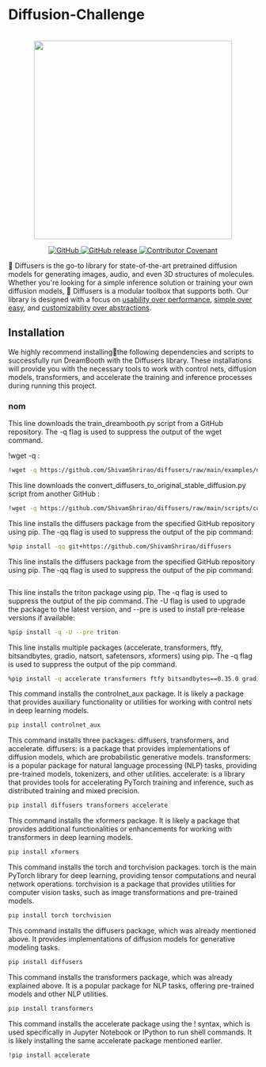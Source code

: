 # Diffusion-Challenge
<p align="center">
    <br>
    <img src="./docs/source/en/imgs/diffusers_library.jpg" width="400"/>
    <br>
<p>
<p align="center">
    <a href="https://github.com/huggingface/diffusers/blob/main/LICENSE">
        <img alt="GitHub" src="https://img.shields.io/github/license/huggingface/datasets.svg?color=blue">
    </a>
    <a href="https://github.com/huggingface/diffusers/releases">
        <img alt="GitHub release" src="https://img.shields.io/github/release/huggingface/diffusers.svg">
    </a>
    <a href="CODE_OF_CONDUCT.md">
        <img alt="Contributor Covenant" src="https://img.shields.io/badge/Contributor%20Covenant-2.0-4baaaa.svg">
    </a>
</p>

🤗 Diffusers is the go-to library for state-of-the-art pretrained diffusion models for generating images, audio, and even 3D structures of molecules. Whether you're looking for a simple inference solution or training your own diffusion models, 🤗 Diffusers is a modular toolbox that supports both. Our library is designed with a focus on [usability over performance](https://huggingface.co/docs/diffusers/conceptual/philosophy#usability-over-performance), [simple over easy](https://huggingface.co/docs/diffusers/conceptual/philosophy#simple-over-easy), and [customizability over abstractions](https://huggingface.co/docs/diffusers/conceptual/philosophy#tweakable-contributorfriendly-over-abstraction).
## Installation
We highly recommend installing🤗the following dependencies and scripts to successfully run DreamBooth with the Diffusers library. These installations will provide you with the necessary tools to work with control nets, diffusion models, transformers, and accelerate the training and inference processes during running this project.
### nom

This line downloads the train_dreambooth.py script from a GitHub repository. The -q flag is used to suppress the output of the wget command.

!wget -q :
    
```bash
!wget -q https://github.com/ShivamShrirao/diffusers/raw/main/examples/dreambooth/train_dreambooth.py
```
 This line downloads the convert_diffusers_to_original_stable_diffusion.py script from another GitHub :
 ```bash
!wget -q https://github.com/ShivamShrirao/diffusers/raw/main/scripts/convert_diffusers_to_original_stable_diffusion.py
```
 This line installs the diffusers package from the specified GitHub repository using pip. The -qq flag is used to suppress the output of the pip command:
  ```bash
  %pip install -qq git+https://github.com/ShivamShrirao/diffusers

```
This line installs the diffusers package from the specified GitHub repository using pip. The -qq flag is used to suppress the output of the pip command:
  ```bash

```
This line installs the triton package using pip. The -q flag is used to suppress the output of the pip command. The -U flag is used to upgrade the package to the latest version, and --pre is used to install pre-release versions if available:
 ```bash
%pip install -q -U --pre triton
```
This line installs multiple packages (accelerate, transformers, ftfy, bitsandbytes, gradio, natsort, safetensors, xformers) using pip. The -q flag is used to suppress the output of the pip command.
 ```bash
%pip install -q accelerate transformers ftfy bitsandbytes==0.35.0 gradio natsort safetensors xformers
```
This command installs the controlnet_aux package. It is likely a package that provides auxiliary functionality or utilities for working with control nets in deep learning models.
 ```bash
pip install controlnet_aux
```
This command installs three packages: diffusers, transformers, and accelerate.
diffusers: is a package that provides implementations of diffusion models, which are probabilistic generative models.
transformers: is a popular package for natural language processing (NLP) tasks, providing pre-trained models, tokenizers, and other utilities.
accelerate: is a library that provides tools for accelerating PyTorch training and inference, such as distributed training and mixed precision.
 ```bash
pip install diffusers transformers accelerate
```
This command installs the xformers package. It is likely a package that provides additional functionalities or enhancements for working with transformers in deep learning models.
 ```bash
pip install xformers
```
This command installs the torch and torchvision packages. torch is the main PyTorch library for deep learning, providing tensor computations and neural network operations. torchvision is a package that provides utilities for computer vision tasks, such as image transformations and pre-trained models.
 ```bash
pip install torch torchvision
```
This command installs the diffusers package, which was already mentioned above. It provides implementations of diffusion models for generative modeling tasks.
 ```bash
pip install diffusers
```
This command installs the transformers package, which was already explained above. It is a popular package for NLP tasks, offering pre-trained models and other NLP utilities.
 ```bash
pip install transformers
```
This command installs the accelerate package using the ! syntax, which is used specifically in Jupyter Notebook or IPython to run shell commands. It is likely installing the same accelerate package mentioned earlier.
 ```bash
!pip install accelerate
```


 


